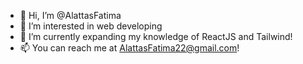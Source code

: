 - 👋 Hi, I’m @AlattasFatima
- 👀 I’m interested in web developing 
- 🌱 I’m currently expanding my knowledge of ReactJS and Tailwind!
- 📫 You can reach me at AlattasFatima22@gmail.com!
